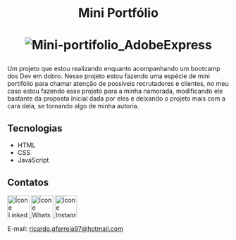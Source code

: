 <h1 align="center">
Mini Portfólio
</h1>
<h1 align="center">

![Mini-portifolio_AdobeExpress](https://user-images.githubusercontent.com/104541413/196095065-9e71eb48-9672-4126-98b6-9aa7917e4ff6.gif)

</h1>

Um projeto que estou realizando enquanto acompanhando um bootcamp dos Dev em dobro.
Nesse projeto estou fazendo uma espécie de mini portifólio para chamar atenção de possíveis recrutadores e clientes, no meu caso estou fazendo esse projeto para a
minha namorada, modificando ele bastante da proposta inicial dada por eles e deixando o projeto mais com a cara dela, se tornando algo de minha autoria.

## Tecnologias
- HTML
- CSS
- JavaScript

## Contatos

<a href="https://www.linkedin.com/in/ricardo-gon/">
<img width="50" src="https://img.icons8.com/office/344/linkedin.png" alt="Ícone Linkedin"> </a>

<a href="https://contate.me/ricardo-gon">
<img width="50" src="https://img.icons8.com/office/344/whatsapp--v1.png" alt="Ícone Whatsapp"> </a>

<a href="https://www.instagram.com/ricardinferreira/">
<img width="50" src="https://img.icons8.com/office/344/instagram-new.png" alt="Ícone Instagram"> </a>

E-mail: ricardo.gferreia97@hotmail.com </br>
